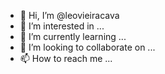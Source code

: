 - 👋 Hi, I’m @leovieiracava
- 👀 I’m interested in ...
- 🌱 I’m currently learning ...
- 💞️ I’m looking to collaborate on ...
- 📫 How to reach me ...

<!---
leovieiracava/leovieiracava is a ✨ special ✨ repository because its `README.md` (this file) appears on your GitHub profile.
You can click the Preview link to take a look at your changes.
--->
